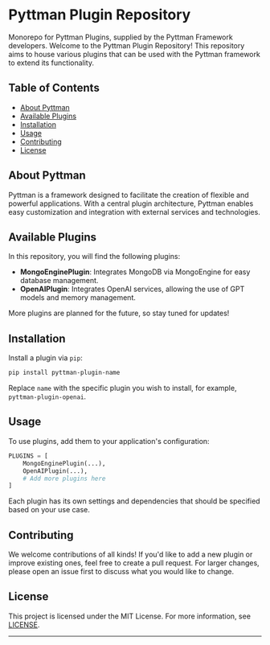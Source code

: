
# Pyttman Plugin Repository

 Monorepo for Pyttman Plugins, supplied by the Pyttman Framework developers.
 Welcome to the Pyttman Plugin Repository! This repository aims to house various plugins that can be used with the Pyttman framework to extend its functionality.
 
 ## Table of Contents
 
 - [About Pyttman](#about-pyttman)
 - [Available Plugins](#available-plugins)
 - [Installation](#installation)
 - [Usage](#usage)
 - [Contributing](#contributing)
 - [License](#license)
 
 ## About Pyttman
 
 Pyttman is a framework designed to facilitate the creation of flexible and powerful applications. With a central plugin architecture, Pyttman enables easy customization and integration with external services and technologies.
 
 ## Available Plugins
 
 In this repository, you will find the following plugins:
 
 - **MongoEnginePlugin**: Integrates MongoDB via MongoEngine for easy database management.
 - **OpenAIPlugin**: Integrates OpenAI services, allowing the use of GPT models and memory management.
 
 More plugins are planned for the future, so stay tuned for updates!
 
 ## Installation
 
 Install a plugin via `pip`:
 
 ```bash
 pip install pyttman-plugin-name
 ```
 
 Replace `name` with the specific plugin you wish to install, for example, `pyttman-plugin-openai`.
 
 ## Usage
 
 To use plugins, add them to your application's configuration:
 
 ```python
 PLUGINS = [
     MongoEnginePlugin(...),
     OpenAIPlugin(...),
     # Add more plugins here
 ]
 ```
 
 Each plugin has its own settings and dependencies that should be specified based on your use case.
 
 ## Contributing
 
 We welcome contributions of all kinds! If you'd like to add a new plugin or improve existing ones, feel free to create a pull request. For larger changes, please open an issue first to discuss what you would like to change.
 
 ## License
 
 This project is licensed under the MIT License. For more information, see [LICENSE](LICENSE).
 
 ---

